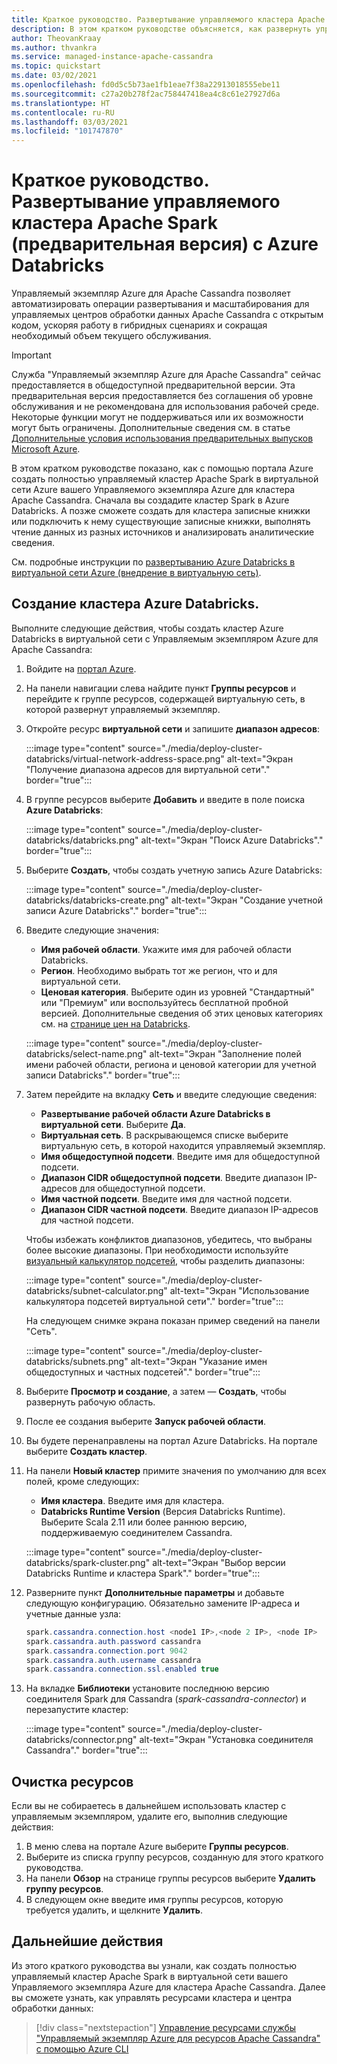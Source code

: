```yaml
---
title: Краткое руководство. Развертывание управляемого кластера Apache Spark с Azure Databricks
description: В этом кратком руководстве объясняется, как развернуть управляемый кластер Apache Spark с Azure Databricks с помощью портала Azure.
author: TheovanKraay
ms.author: thvankra
ms.service: managed-instance-apache-cassandra
ms.topic: quickstart
ms.date: 03/02/2021
ms.openlocfilehash: fd0d5c5b73ae1fb1eae7f38a22913018555ebe11
ms.sourcegitcommit: c27a20b278f2ac758447418ea4c8c61e27927d6a
ms.translationtype: HT
ms.contentlocale: ru-RU
ms.lasthandoff: 03/03/2021
ms.locfileid: "101747870"
---
```

# <a name="quickstart-deploy-a-managed-apache-spark-cluster-preview-with-azure-databricks"></a>Краткое руководство. Развертывание управляемого кластера Apache Spark (предварительная версия) с Azure Databricks

Управляемый экземпляр Azure для Apache Cassandra позволяет автоматизировать операции развертывания и масштабирования для управляемых центров обработки данных Apache Cassandra с открытым кодом, ускоряя работу в гибридных сценариях и сокращая необходимый объем текущего обслуживания.

> [!IMPORTANT]
> Служба "Управляемый экземпляр Azure для Apache Cassandra" сейчас предоставляется в общедоступной предварительной версии.
> Эта предварительная версия предоставляется без соглашения об уровне обслуживания и не рекомендована для использования рабочей среде. Некоторые функции могут не поддерживаться или их возможности могут быть ограничены.
> Дополнительные сведения см. в статье [Дополнительные условия использования предварительных выпусков Microsoft Azure](https://azure.microsoft.com/support/legal/preview-supplemental-terms/).

В этом кратком руководстве показано, как с помощью портала Azure создать полностью управляемый кластер Apache Spark в виртуальной сети Azure вашего Управляемого экземпляра Azure для кластера Apache Cassandra. Сначала вы создадите кластер Spark в Azure Databricks. А позже сможете создать для кластера записные книжки или подключить к нему существующие записные книжки, выполнять чтение данных из разных источников и анализировать аналитические сведения.

См. подробные инструкции по [развертыванию Azure Databricks в виртуальной сети Azure (внедрение в виртуальную сеть)](/azure/databricks/administration-guide/cloud-configurations/azure/vnet-inject).

## <a name="create-an-azure-databricks-cluster"></a>Создание кластера Azure Databricks.

Выполните следующие действия, чтобы создать кластер Azure Databricks в виртуальной сети с Управляемым экземпляром Azure для Apache Cassandra:

1. Войдите на [портал Azure](https://portal.azure.com/).

1. На панели навигации слева найдите пункт **Группы ресурсов** и перейдите к группе ресурсов, содержащей виртуальную сеть, в которой развернут управляемый экземпляр.

1. Откройте ресурс **виртуальной сети** и запишите **диапазон адресов**:

    :::image type="content" source="./media/deploy-cluster-databricks/virtual-network-address-space.png" alt-text="Экран &quot;Получение диапазона адресов для виртуальной сети&quot;." border="true":::

1. В группе ресурсов выберите **Добавить** и введите в поле поиска **Azure Databricks**:

    :::image type="content" source="./media/deploy-cluster-databricks/databricks.png" alt-text="Экран &quot;Поиск Azure Databricks&quot;." border="true":::

1. Выберите **Создать**, чтобы создать учетную запись Azure Databricks:

    :::image type="content" source="./media/deploy-cluster-databricks/databricks-create.png" alt-text="Экран &quot;Создание учетной записи Azure Databricks&quot;." border="true":::

1. Введите следующие значения:

   * **Имя рабочей области**. Укажите имя для рабочей области Databricks.
   * **Регион**. Необходимо выбрать тот же регион, что и для виртуальной сети.
   * **Ценовая категория**. Выберите один из уровней "Стандартный" или "Премиум" или воспользуйтесь бесплатной пробной версией. Дополнительные сведения об этих ценовых категориях см. на [странице цен на Databricks](https://azure.microsoft.com/pricing/details/databricks/).

    :::image type="content" source="./media/deploy-cluster-databricks/select-name.png" alt-text="Экран &quot;Заполнение полей имени рабочей области, региона и ценовой категории для учетной записи Databricks&quot;." border="true":::

1. Затем перейдите на вкладку **Сеть** и введите следующие сведения:

   * **Развертывание рабочей области Azure Databricks в виртуальной сети**. Выберите **Да**.
   * **Виртуальная сеть**. В раскрывающемся списке выберите виртуальную сеть, в которой находится управляемый экземпляр.
   * **Имя общедоступной подсети**. Введите имя для общедоступной подсети.
   * **Диапазон CIDR общедоступной подсети**. Введите диапазон IP-адресов для общедоступной подсети.
   * **Имя частной подсети**. Введите имя для частной подсети.
   * **Диапазон CIDR частной подсети**. Введите диапазон IP-адресов для частной подсети.

   Чтобы избежать конфликтов диапазонов, убедитесь, что выбраны более высокие диапазоны. При необходимости используйте [визуальный калькулятор подсетей](https://www.fryguy.net/wp-content/tools/subnets.html), чтобы разделить диапазоны:

   :::image type="content" source="./media/deploy-cluster-databricks/subnet-calculator.png" alt-text="Экран &quot;Использование калькулятора подсетей виртуальной сети&quot;." border="true":::

   На следующем снимке экрана показан пример сведений на панели "Сеть".

   :::image type="content" source="./media/deploy-cluster-databricks/subnets.png" alt-text="Экран &quot;Указание имен общедоступных и частных подсетей&quot;." border="true":::

1. Выберите **Просмотр и создание**, а затем — **Создать**, чтобы развернуть рабочую область.

1. После ее создания выберите **Запуск рабочей области**.

1. Вы будете перенаправлены на портал Azure Databricks. На портале выберите **Создать кластер**.

1. На панели **Новый кластер** примите значения по умолчанию для всех полей, кроме следующих:

   * **Имя кластера**. Введите имя для кластера.
   * **Databricks Runtime Version** (Версия Databricks Runtime). Выберите Scala 2.11 или более раннюю версию, поддерживаемую соединителем Cassandra.

    :::image type="content" source="./media/deploy-cluster-databricks/spark-cluster.png" alt-text="Экран &quot;Выбор версии Databricks Runtime и кластера Spark&quot;." border="true":::

1. Разверните пункт **Дополнительные параметры** и добавьте следующую конфигурацию. Обязательно замените IP-адреса и учетные данные узла:

    ```java
    spark.cassandra.connection.host <node1 IP>,<node 2 IP>, <node IP>
    spark.cassandra.auth.password cassandra
    spark.cassandra.connection.port 9042
    spark.cassandra.auth.username cassandra
    spark.cassandra.connection.ssl.enabled true
    ```

1. На вкладке **Библиотеки** установите последнюю версию соединителя Spark для Cassandra (*spark-cassandra-connector*) и перезапустите кластер:

    :::image type="content" source="./media/deploy-cluster-databricks/connector.png" alt-text="Экран &quot;Установка соединителя Cassandra&quot;." border="true":::

## <a name="clean-up-resources"></a>Очистка ресурсов

Если вы не собираетесь в дальнейшем использовать кластер с управляемым экземпляром, удалите его, выполнив следующие действия:

1. В меню слева на портале Azure выберите **Группы ресурсов**.
1. Выберите из списка группу ресурсов, созданную для этого краткого руководства.
1. На панели **Обзор** на странице группы ресурсов выберите **Удалить группу ресурсов**.
3. В следующем окне введите имя группы ресурсов, которую требуется удалить, и щелкните **Удалить**.

## <a name="next-steps"></a>Дальнейшие действия

Из этого краткого руководства вы узнали, как создать полностью управляемый кластер Apache Spark в виртуальной сети вашего Управляемого экземпляра Azure для кластера Apache Cassandra. Далее вы сможете узнать, как управлять ресурсами кластера и центра обработки данных: 

> [!div class="nextstepaction"]
> [Управление ресурсами службы "Управляемый экземпляр Azure для ресурсов Apache Cassandra" с помощью Azure CLI](manage-resources-cli.md)

